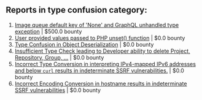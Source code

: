 ## Reports in type confusion category:
1. [Image queue default key of 'None' and GraphQL unhandled type exception](https://hackerone.com/reports/996041) | $500.0 bounty
2. [User provided values passed to PHP unset() function](https://hackerone.com/reports/292500) | $0.0 bounty
3. [Type Confusion in Object Deserialization](https://hackerone.com/reports/198733) | $0.0 bounty
4. [Insufficient Type Check leading to Developer ability to delete Project, Repository, Group, ...](https://hackerone.com/reports/960244) | $0.0 bounty
5. [Incorrect Type Conversion in interpreting IPv4-mapped IPv6 addresses and below `curl` results in indeterminate SSRF vulnerabilities.](https://hackerone.com/reports/2493548) | $0.0 bounty
6. [Incorrect Encoding Conversion in hostname  results in indeterminate SSRF vulnerabilities](https://hackerone.com/reports/2552179) | $0.0 bounty